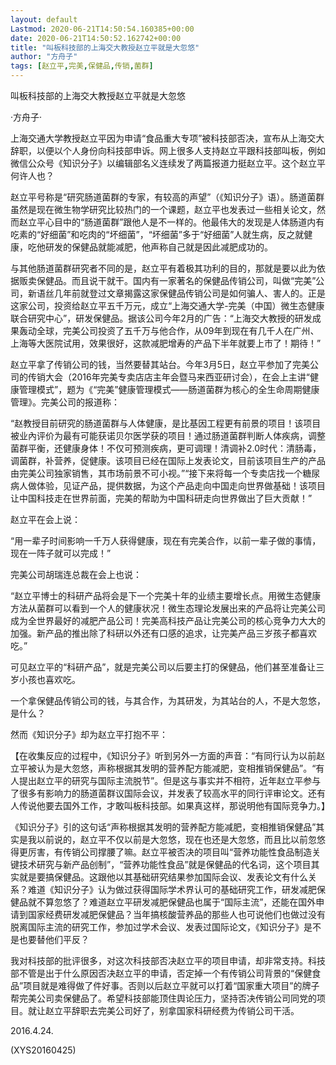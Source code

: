```yaml
---
layout: default
Lastmod: 2020-06-21T14:50:54.160385+00:00
date: 2020-06-21T14:50:52.162742+00:00
title: "叫板科技部的上海交大教授赵立平就是大忽悠"
author: "方舟子"
tags: [赵立平,完美,保健品,传销,菌群]
---
```


叫板科技部的上海交大教授赵立平就是大忽悠

·方舟子·

上海交通大学教授赵立平因为申请“食品重大专项”被科技部否决，宣布从上海交大辞职，以便以个人身份向科技部申诉。网上很多人支持赵立平跟科技部叫板，例如微信公众号《知识分子》以编辑部名义连续发了两篇报道力挺赵立平。这个赵立平何许人也？

赵立平号称是“研究肠道菌群的专家，有较高的声望”（《知识分子》语）。肠道菌群虽然是现在微生物学研究比较热门的一个课题，赵立平也发表过一些相关论文，然而赵立平心目中的“肠道菌群”跟他人是不一样的。他最伟大的发现是人体肠道内有吃素的“好细菌”和吃肉的“坏细菌”，“坏细菌”多于“好细菌”人就生病，反之就健康，吃他研发的保健品就能减肥，他声称自己就是因此减肥成功的。

与其他肠道菌群研究者不同的是，赵立平有着极其功利的目的，那就是要以此为依据贩卖保健品。而且说干就干。国内有一家著名的保健品传销公司，叫做“完美”公司，新语丝几年前就登过文章揭露这家保健品传销公司是如何骗人、害人的。正是这家公司，投资给赵立平五千万元，成立“上海交通大学-完美（中国）微生态健康联合研究中心”，研发保健品。据该公司今年2月的广告：“上海交大教授的研发成果轰动全球，完美公司投资了五千万与他合作，从09年到现在有几千人在广州、上海等大医院试用，效果很好，这款减肥增寿的产品下半年就要上市了！期待！”

赵立平拿了传销公司的钱，当然要替其站台。今年3月5日，赵立平参加了完美公司的传销大会（2016年完美专卖店店主年会暨马来西亚研讨会），在会上主讲“健康管理模式”，题为《“完美”健康管理模式——肠道菌群为核心的全生命周期健康管理》。完美公司的报道称：

“赵教授目前研究的肠道菌群与人体健康，是比基因工程更有前景的项目！该项目被业內评价为最有可能获诺贝尔医学获的项目！通过肠道菌群判断人体疾病，调整菌群平衡，还健康身体！不仅可预测疾病，更可调理！清调补2.0时代：清肠毒，调菌群，补营养，促健康。该项目已经在国际上发表论文，目前该项目生产的产品由完美公司独家销售，其市场前景不可小视。”“接下来将每一个专卖店找一个糖尿病人做体验，见证产品，提供数据，为这个产品走向中国走向世界做基础！该项目让中国科技走在世界前面，完美的帮助为中国科研走向世界做出了巨大贡献！”

赵立平在会上说：

“用一辈子时间影响一千万人获得健康，现在有完美合作，以前一辈子做的事情，现在一阵子就可以完成！”

完美公司胡瑞连总裁在会上也说：

“赵立平博士的科研产品将会是下一个完美十年的业绩主要增长点。用微生态健康方法从菌群可以看到一个人的健康状况！微生态理论发展出来的产品将让完美公司成为全世界最好的减肥产品公司！完美高科技产品让完美公司的核心竞争力大大的加强。新产品的推出除了科研以外还有口感的追求，让完美产品三岁孩子都喜欢吃。”

可见赵立平的“科研产品”，就是完美公司以后要主打的保健品，他们甚至准备让三岁小孩也喜欢吃。

一个拿保健品传销公司的钱，与其合作，为其研发，为其站台的人，不是大忽悠，是什么？

然而《知识分子》却为赵立平打抱不平：

【在收集反应的过程中，《知识分子》听到另外一方面的声音：“有同行认为以前赵立平被认为是大忽悠，声称根据其发明的营养配方能减肥，变相推销保健品”。“有人提出赵立平的研究与国际主流脱节”。但是这与事实并不相符，近年赵立平参与了很多有影响力的肠道菌群议国际会议，并发表了较高水平的同行评审论文。还有人传说他要去国外工作，才敢叫板科技部。如果真这样，那说明他有国际竞争力。】

《知识分子》引的这句话“声称根据其发明的营养配方能减肥，变相推销保健品”其实是我以前说的，赵立平不仅以前是大忽悠，现在也还是大忽悠，而且比以前忽悠得更厉害，有传销公司撑腰了嘛。赵立平被否决的项目叫“营养功能性食品制造关键技术研究与新产品创制”，“营养功能性食品”就是保健品的代名词，这个项目其实就是要搞保健品。这跟他以其基础研究结果参加国际会议、发表论文有什么关系？难道《知识分子》认为做过获得国际学术界认可的基础研究工作，研发减肥保健品就不算忽悠了？难道赵立平研发减肥保健品也属于“国际主流”，还能在国外申请到国家经费研发减肥保健品？当年搞核酸营养品的那些人也可说他们也做过没有脱离国际主流的研究工作，参加过学术会议、发表过国际论文，《知识分子》是不是也要替他们平反？

我对科技部的批评很多，对这次科技部否决赵立平的项目申请，却非常支持。科技部不管是出于什么原因否决赵立平的申请，否定掉一个有传销公司背景的“保健食品”项目就是难得做了件好事。否则以后赵立平就可以打着“国家重大项目”的牌子帮完美公司卖保健品了。希望科技部能顶住舆论压力，坚持否决传销公司同党的项目。就让赵立平辞职去完美公司好了，别拿国家科研经费为传销公司干活。

2016.4.24.

(XYS20160425)

